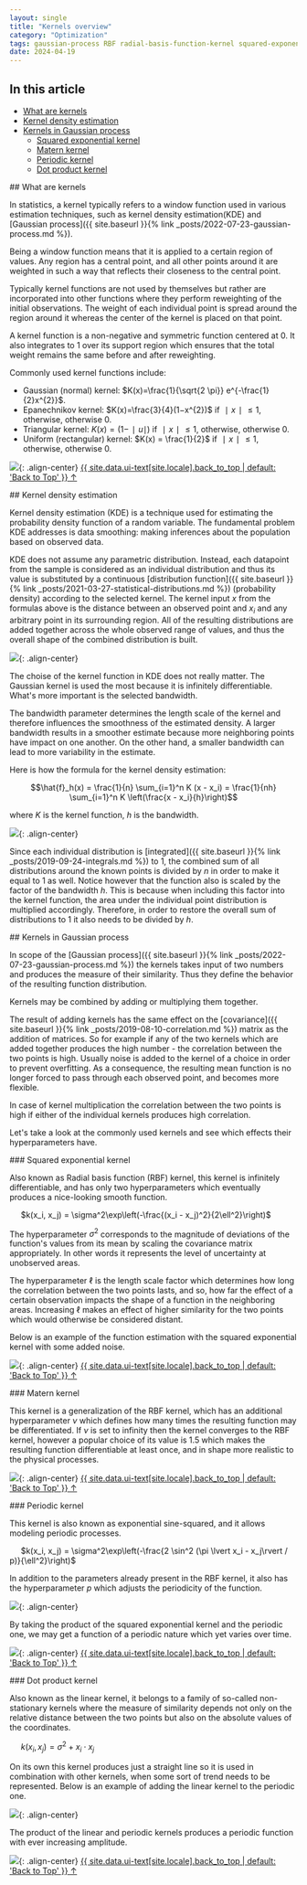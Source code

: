 ```yaml
---
layout: single
title: "Kernels overview"
category: "Optimization"
tags: gaussian-process RBF radial-basis-function-kernel squared-exponential-kernel covariance matern-kernel rational-quadratic-kernel periodic-kernel linear-kernel dot-product-kernel kernel-density-estimation KDE bandwidth
date: 2024-04-19
---
```


## In this article
* [What are kernels](#what_are_kernels)
* [Kernel density estimation](#kde)
* [Kernels in Gaussian process](#kernels_gausian_process)
  * [Squared exponential kernel](#squared_exponential_kernel)
  * [Matern kernel](#matern_kernel)
  * [Periodic kernel](#periodic_kernel)
  * [Dot product kernel](#dot_product_kernel)

<div id='what_are_kernels'/>
## What are kernels

In statistics, a kernel typically refers to a window function used in various estimation techniques, such as kernel density estimation(KDE) and [Gaussian process]({{ site.baseurl }}{% link _posts/2022-07-23-gaussian-process.md %}).

Being a window function means that it is applied to a certain region of values. Any region has a central point, and all other points around it are weighted in such a way that reflects their closeness to the central point.

Typically kernel functions are not used by themselves but rather are incorporated into other functions where they perform reweighting of the initial observations. The weight of each individual point is spread around the region around it whereas the center of the kernel is placed on that point.

A kernel function is a non-negative and symmetric function centered at 0. It also integrates to 1 over its support region which ensures that the total weight remains the same before and after reweighting.

Commonly used kernel functions include:

* Gaussian (normal) kernel: $K(x)=\frac{1}{\sqrt{2 \pi}} e^{-\frac{1}{2}x^{2}}$.
* Epanechnikov kernel: $K(x)=\frac{3}{4}(1−x^{2})$ if $∣x∣\leq 1$, otherwise, otherwise 0.
* Triangular kernel: $K(x)=(1−∣u∣)$ if $∣x∣\leq 1$, otherwise, otherwise 0.
* Uniform (rectangular) kernel: $K(x) = \frac{1}{2}$ if $∣x∣\leq 1$, otherwise, otherwise 0.

![](/assets/images/optimization/kernels_comparison.png){: .align-center}
<a href="#page-title" class="back-to-top">{{ site.data.ui-text[site.locale].back_to_top | default: 'Back to Top' }} &uarr;</a>

<div id='kde'/>
## Kernel density estimation

Kernel density estimation (KDE) is a technique used for estimating the probability density function of a random variable. The fundamental problem KDE addresses is data smoothing: making inferences about the population based on observed data.

KDE does not assume any parametric distribution. Instead, each datapoint from the sample is considered as an individual distribution and thus its value is substituted by a continuous [distribution function]({{ site.baseurl }}{% link _posts/2021-03-27-statistical-distributions.md %}) (probability density) according to the selected kernel. The kernel input $x$ from the formulas above is the distance between an observed point and $x_i$ and any arbitrary point in its surrounding region. All of the resulting distributions are added together across the whole observed range of values, and thus the overall shape of the combined distribution is built.

![](/assets/images/optimization/kernels_density_and_sum.png){: .align-center}

The choise of the kernel function in KDE does not really matter. The Gaussian kernel is used the most because it is infinitely differentiable. What's more important is the selected bandwidth.

The bandwidth parameter determines the length scale of the kernel and therefore influences the smoothness of the estimated density. A larger bandwidth results in a smoother estimate because more neighboring points have impact on one another. On the other hand, a smaller bandwidth can lead to more variability in the estimate.

Here is how the formula for the kernel density estimation:

$$\hat{f}_h(x) = \frac{1}{n} \sum_{i=1}^n K (x - x_i) = \frac{1}{nh} \sum_{i=1}^n K \left(\frac{x - x_i}{h}\right)$$

where $K$ is the kernel function, $h$ is the bandwidth.

![](/assets/images/optimization/kernels_density_bandwidth_effect.png){: .align-center}

Since each individual distribution is [integrated]({{ site.baseurl }}{% link _posts/2019-09-24-integrals.md %}) to 1, the combined sum of all distributions around the known points is divided by $n$ in order to make it equal to 1 as well. Notice however that the function also is scaled by the factor of the bandwidth $h$. This is because when including this factor into the kernel function, the area under the individual point distribution is multiplied accordingly. Therefore, in order to restore the overall sum of distributions to 1 it also needs to be divided by $h$.

<div id='kernels_gausian_process'/>
## Kernels in Gaussian process

In scope of the [Gaussian process]({{ site.baseurl }}{% link _posts/2022-07-23-gaussian-process.md %}) the kernels takes input of two numbers and produces the measure of their similarity. Thus they define the behavior of the resulting function distribution.

Kernels may be combined by adding or multiplying them together.

The result of adding kernels has the same effect on the [covariance]({{ site.baseurl }}{% link _posts/2019-08-10-correlation.md %}) matrix as the addition of matrices. So for example if any of the two kernels which are added together produces the high number - the correlation between the two points is high. Usually noise is added to the kernel of a choice in order to prevent overfitting. As a consequence, the resulting mean function is no longer forced to pass through each observed point, and becomes more flexible.

In case of kernel multiplication the correlation between the two points is high if either of the individual kernels produces high correlation.

Let's take a look at the commonly used kernels and see which effects their hyperparameters have.

<div id='squared_exponential_kernel'/>
### Squared exponential kernel

Also known as Radial basis function (RBF) kernel, this kernel is infinitely differentiable, and has only two hyperparameters which eventually produces a nice-looking smooth function.

&nbsp;&nbsp;&nbsp;&nbsp;
$k(x_i, x_j) = \sigma^2\exp\left(-\frac{(x_i - x_j)^2}{2\ell^2}\right)$

The hyperparameter $\sigma^2$ corresponds to the magnitude of deviations of the function's values from its mean by scaling the covariance matrix appropriately. In other words it represents the level of uncertainty at unobserved areas.

The hyperparameter $\ell$ is the length scale factor which determines how long the correlation between the two points lasts, and so, how far the effect of a certain observation impacts the shape of a function in the neighboring areas. Increasing $\ell$ makes an effect of higher similarity for the two points which would otherwise be considered distant.

Below is an example of the function estimation with the squared exponential kernel with some added noise.

![](/assets/images/regression/gp_rbf_fit_example.png){: .align-center}
<a href="#page-title" class="back-to-top">{{ site.data.ui-text[site.locale].back_to_top | default: 'Back to Top' }} &uarr;</a>

<div id='matern_kernel'/>
### Matern kernel

This kernel is a generalization of the RBF kernel, which has an additional hyperparameter $\nu$ which defines how many times the resulting function may be differentiated. If $\nu$ is set to infinity then the kernel converges to the RBF kernel, however a popular choice of its value is 1.5 which makes the resulting function differentiable at least once, and in shape more realistic to the physical processes.

![](/assets/images/regression/gp_matern_example.png){: .align-center}
<a href="#page-title" class="back-to-top">{{ site.data.ui-text[site.locale].back_to_top | default: 'Back to Top' }} &uarr;</a>

<div id='periodic_kernel'/>
### Periodic kernel

This kernel is also known as exponential sine-squared, and it allows modeling periodic processes.

&nbsp;&nbsp;&nbsp;&nbsp;
$k(x_i, x_j) = \sigma^2\exp\left(-\frac{2 \sin^2 (\pi \lvert x_i - x_j\rvert / p)}{\ell^2}\right)$

In addition to the parameters already present in the RBF kernel, it also has the hyperparameter $p$ which adjusts the periodicity of the function.

![](/assets/images/regression/gp_periodic_example.png){: .align-center}

By taking the product of the squared exponential kernel and the periodic one, we may get a function of a periodic nature which yet varies over time.

![](/assets/images/regression/gp_periodic_and_rbf_example.png){: .align-center}
<a href="#page-title" class="back-to-top">{{ site.data.ui-text[site.locale].back_to_top | default: 'Back to Top' }} &uarr;</a>

<div id='dot_product_kernel'/>
### Dot product kernel

Also known as the linear kernel, it belongs to a family of so-called non-stationary kernels where the measure of similarity depends not only on the relative distance between the two points but also on the absolute values of the coordinates.

&nbsp;&nbsp;&nbsp;&nbsp;
$k(x_i, x_j) = \sigma^2 + x_i \cdot x_j$

On its own this kernel produces just a straight line so it is used in combination with other kernels, when some sort of trend needs to be represented. Below is an example of adding the linear kernel to the periodic one.

![](/assets/images/regression/gp_periodic_and_linear_example.png){: .align-center}

The product of the linear and periodic kernels produces a periodic function with ever increasing amplitude.

![](/assets/images/regression/gp_periodic_times_linear_example.png){: .align-center}
<a href="#page-title" class="back-to-top">{{ site.data.ui-text[site.locale].back_to_top | default: 'Back to Top' }} &uarr;</a>
